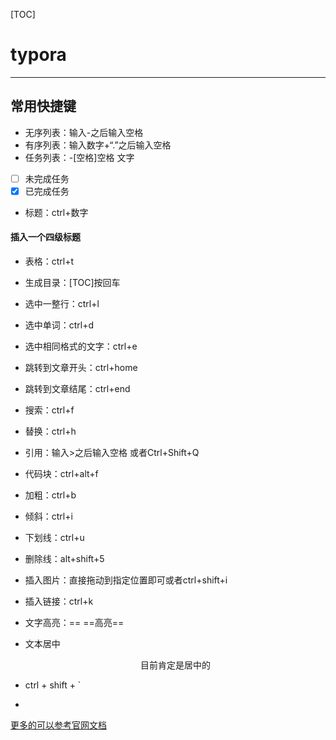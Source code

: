 [TOC]

# typora

---

## 常用快捷键

- 无序列表：输入-之后输入空格
- 有序列表：输入数字+“.”之后输入空格
- 任务列表：-[空格]空格 文字

- [ ] 未完成任务
- [x] 已完成任务

- 标题：ctrl+数字

#### 插入一个四级标题

- 表格：ctrl+t

- 生成目录：[TOC]按回车
- 选中一整行：ctrl+l
- 选中单词：ctrl+d
- 选中相同格式的文字：ctrl+e
- 跳转到文章开头：ctrl+home
- 跳转到文章结尾：ctrl+end
- 搜索：ctrl+f
- 替换：ctrl+h
- 引用：输入>之后输入空格 或者Ctrl+Shift+Q

- 代码块：ctrl+alt+f
- 加粗：ctrl+b

- 倾斜：ctrl+i
- 下划线：ctrl+u
- 删除线：alt+shift+5
- 插入图片：直接拖动到指定位置即可或者ctrl+shift+i
- 插入链接：ctrl+k
- 文字高亮：== ==高亮==
- 文本居中 <center>目前肯定是居中的</center>
- ctrl + shift + `  
- 



[更多的可以参考官网文档](https://support.typora.io/Markdown-Reference/)